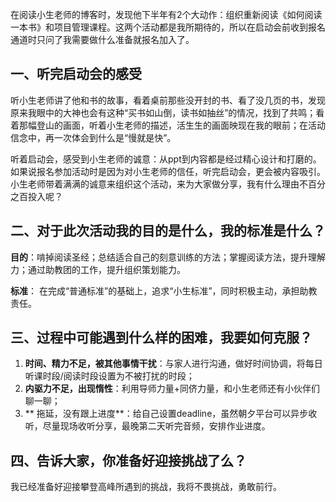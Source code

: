 在阅读小生老师的博客时，发现他下半年有2个大动作：组织重新阅读《如何阅读一本书》和项目管理课程。这两个活动都是我所期待的，所以在启动会前收到报名通道时只问了我需要做什么准备就报名加入了。

## **一、听完启动会的感受**

听小生老师讲了他和书的故事，看着桌前那些没开封的书、看了没几页的书，发现原来我眼中的大神也会有这种“买书如山倒，读书如抽丝”的情况，找到了共鸣；看着那幅登山的画面，听着小生老师的描述，活生生的画面映现在我的眼前；在活动信念中，再一次体会到什么是“慢就是快”。

听着启动会，感受到小生老师的诚意：从ppt到内容都是经过精心设计和打磨的。如果说报名参加活动时是因为对小生老师的信任，听完启动会，更会被内容吸引。小生老师带着满满的诚意来组织这个活动，来为大家做分享，我有什么理由不百分之百投入呢？

## **二、对于此次活动我的目的是什么，我的标准是什么？**

**目的**：啃掉阅读圣经；总结适合自己的刻意训练的方法；掌握阅读方法，提升理解力；通过助教团的工作，提升组织策划能力。

**标准**： 在完成“普通标准”的基础上，追求“小生标准”，同时积极主动，承担助教责任。

## **三、过程中可能遇到什么样的困难，我要如何克服？**

1. **时间、精力不足，被其他事情干扰**：与家人进行沟通，做好时间协调，将每日听课时段\/阅读时段设置为不被打扰的时段；
2. **内驱力不足，出现惰性**：利用导师力量+同侪力量，和小生老师还有小伙伴们聊一聊；
3. ** 拖延，没有跟上进度**：给自己设置deadline，虽然朝夕平台可以异步收听，尽量现场收听分享，最晚第二天听完音频，安排作业进度。

## **四、告诉大家，你准备好迎接挑战了么？**

我已经准备好迎接攀登高峰所遇到的挑战，我将不畏挑战，勇敢前行。

